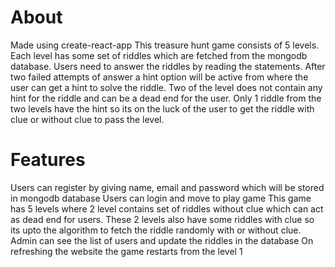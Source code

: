 # About
Made using create-react-app
This treasure hunt game consists of 5 levels.
Each level has some set of riddles which are fetched from the mongodb database.
Users need to answer the riddles by reading the statements.
After two failed attempts of answer a hint option will be active from where the user can get a hint to solve the riddle.
Two of the level does not contain any hint for the riddle and can be a dead end for the user.
Only 1 riddle from the two levels have the hint so its on the luck of the user to get the riddle with clue or without clue to pass the level.

# Features
Users can register by giving name, email and password which will be stored in mongodb database
Users can login and move to play game
This game has 5 levels where 2 level contains set of riddles without clue which can act as dead end for users.
These 2 levels also have some riddles with clue so its upto the algorithm to fetch the riddle randomly with or without clue.
Admin can see the list of users and update the riddles in the database
On refreshing the website the game restarts from the level 1
